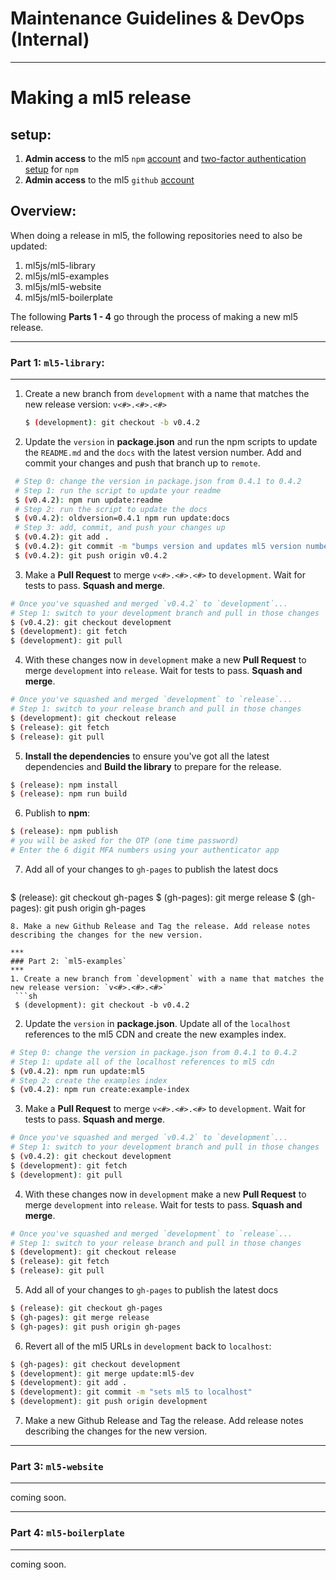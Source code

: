 # Maintenance Guidelines & DevOps (Internal)


***
# Making a ml5 release

## setup:
1. **Admin access** to the ml5 `npm` [account](https://www.npmjs.com/package/ml5) and [two-factor authentication setup](https://docs.npmjs.com/about-two-factor-authentication) for `npm`
2. **Admin access** to the ml5 `github` [account](https://github.com/ml5js/ml5-library)

## Overview:

When doing a release in ml5, the following repositories need to also be updated:
1. ml5js/ml5-library
2. ml5js/ml5-examples
3. ml5js/ml5-website
4. ml5js/ml5-boilerplate

The following **Parts 1 - 4** go through the process of making a new ml5 release.

***
### Part 1: `ml5-library`:
***

1. Create a new branch from `development` with a name that matches the new release version: `v<#>.<#>.<#>` 
   ```sh
   $ (development): git checkout -b v0.4.2
   ```
2. Update the `version` in **package.json** and run the npm scripts to update the `README.md` and the `docs` with the latest version number. Add and commit your changes and push that branch up to `remote`.
  ```sh
   # Step 0: change the version in package.json from 0.4.1 to 0.4.2
   # Step 1: run the script to update your readme
   $ (v0.4.2): npm run update:readme
   # Step 2: run the script to update the docs
   $ (v0.4.2): oldversion=0.4.1 npm run update:docs
   # Step 3: add, commit, and push your changes up
   $ (v0.4.2): git add .
   $ (v0.4.2): git commit -m "bumps version and updates ml5 version number"
   $ (v0.4.2): git push origin v0.4.2
  ```
3. Make a **Pull Request** to merge `v<#>.<#>.<#>` to `development`. Wait for tests to pass. **Squash and merge**.
  ```sh
  # Once you've squashed and merged `v0.4.2` to `development`...
  # Step 1: switch to your development branch and pull in those changes
  $ (v0.4.2): git checkout development
  $ (development): git fetch
  $ (development): git pull
  ```
4. With these changes now in `development` make a new **Pull Request** to merge `development` into `release`. Wait for tests to pass. **Squash and merge**.
  ```sh
  # Once you've squashed and merged `development` to `release`...
  # Step 1: switch to your release branch and pull in those changes
  $ (development): git checkout release
  $ (release): git fetch
  $ (release): git pull
  ```
5. **Install the dependencies** to ensure you've got all the latest dependencies and **Build the library** to prepare for the release.
  ```sh
  $ (release): npm install
  $ (release): npm run build
  ```
6. Publish to **npm**:
  ```sh
  $ (release): npm publish
  # you will be asked for the OTP (one time password)
  # Enter the 6 digit MFA numbers using your authenticator app
  ```
7. Add all of your changes to `gh-pages` to publish the latest docs
   ```sh
  $ (release): git checkout gh-pages
  $ (gh-pages): git merge release
  $ (gh-pages): git push origin gh-pages
  ```
8. Make a new Github Release and Tag the release. Add release notes describing the changes for the new version.

***
### Part 2: `ml5-examples`
***
1. Create a new branch from `development` with a name that matches the new release version: `v<#>.<#>.<#>` 
   ```sh
   $ (development): git checkout -b v0.4.2
   ```
2. Update the `version` in **package.json**. Update all of the `localhost` references to the ml5 CDN and create the new examples index.
  ```sh
  # Step 0: change the version in package.json from 0.4.1 to 0.4.2
  # Step 1: update all of the localhost references to ml5 cdn
  $ (v0.4.2): npm run update:ml5
  # Step 2: create the examples index
  $ (v0.4.2): npm run create:example-index
  ```
3. Make a **Pull Request** to merge `v<#>.<#>.<#>` to `development`. Wait for tests to pass. **Squash and merge**.
  ```sh
  # Once you've squashed and merged `v0.4.2` to `development`...
  # Step 1: switch to your development branch and pull in those changes
  $ (v0.4.2): git checkout development
  $ (development): git fetch
  $ (development): git pull
  ```
4. With these changes now in `development` make a new **Pull Request** to merge `development` into `release`. Wait for tests to pass. **Squash and merge**.
  ```sh
  # Once you've squashed and merged `development` to `release`...
  # Step 1: switch to your release branch and pull in those changes
  $ (development): git checkout release
  $ (release): git fetch
  $ (release): git pull
  ```
5. Add all of your changes to `gh-pages` to publish the latest docs
  ```sh
  $ (release): git checkout gh-pages
  $ (gh-pages): git merge release
  $ (gh-pages): git push origin gh-pages
  ```
6. Revert all of the ml5 URLs in `development` back to `localhost`:
  ```sh
  $ (gh-pages): git checkout development
  $ (development): git merge update:ml5-dev
  $ (development): git add .
  $ (development): git commit -m "sets ml5 to localhost"
  $ (development): git push origin development
  ```
7. Make a new Github Release and Tag the release. Add release notes describing the changes for the new version.

***
### Part 3: `ml5-website`
***
coming soon.


***
### Part 4: `ml5-boilerplate`
***
coming soon.

